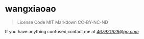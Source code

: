 # wangxiaoao
>License
Code MIT
Markdown CC-BY-NC-ND

If you have anything confused,contact me at *467921628@qq.com* 